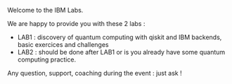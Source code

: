 Welcome to the IBM Labs. 

We are happy to provide you with these 2 labs :

- LAB1 : discovery of quantum computing with qiskit and IBM backends, basic exercices and challenges
- LAB2 : should be done after LAB1 or is you already have some quantum computing practice.

Any question, support, coaching during the event : just ask !
